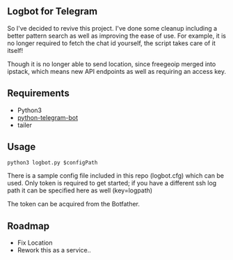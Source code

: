 ## Logbot for Telegram

So I've decided to revive this project. I've done some cleanup including a better pattern search as well as improving the ease of use. For example, it is no longer required to fetch the chat id yourself, the script takes care of it itself!

Though it is no longer able to send location, since freegeoip merged into ipstack, which means new API endpoints as well as requiring an access key.

## Requirements

* Python3
* [python-telegram-bot](https://github.com/python-telegram-bot/python-telegram-bot)
* tailer

## Usage

`python3 logbot.py $configPath`

There is a sample config file included in this repo (logbot.cfg) which can be used. Only token is required to get started; if you have a different ssh log path it can be specified here as well (key=logpath)

The token can be acquired from the Botfather.

## Roadmap

* Fix Location
* Rework this as a service..
